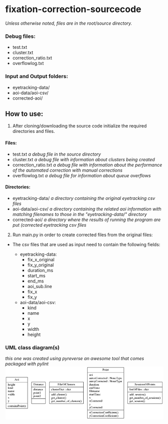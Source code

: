 # fixation-correction-sourcecode
*Unless otherwise noted, files are in the root/source directory.*
### Debug files:
- test.txt
- cluster.txt
- correction_ratio.txt
- overflowlog.txt

### Input and Output folders:
- eyetracking-data/
- aoi-data/aoi-csv/
- corrected-aoi/

## How to use:
1. After cloning/downloading the source code initialize the required directories and files.

#### Files:
  - test.txt *a debug file in the source directory*
  - cluster.txt *a debug file with information about clusters being created*
  - correction_ratio.txt *a debug file with information about the performance of the automated correction with manual corrections*
  - overflowlog.txt *a debug file for information about queue overflows*
  
#### Directories:
  - eyetracking-data/ *a directory containing the original eyetracking csv files*
  - aoi-data/aoi-csv/ *a directory containing the related aoi information with matching filenames to those in the "eyetracking-data/" directory*
  - corrected-aoi/ *a directory where the results of running the program are put (corrected eyetracking csv files*
  
2. Run main.py in order to create corrected files from the original files:
  - The csv files that are used as input need to contain the following fields:
  
    - eyetracking-data:
        - fix_x_original
        - fix_y_original
        - duration_ms
        - start_ms
        - end_ms
        - aoi_sub.line
        - fix_x
        - fix_y
    - aoi-data/aoi-csv:
        - kind
        - name
        - x
        - y
        - width
        - height

### UML class diagram(s)
*this one was created using pyreverse an awesome tool that comes packaged with pylint*
![the objects module class diagram](uml/objects.UML.png)
